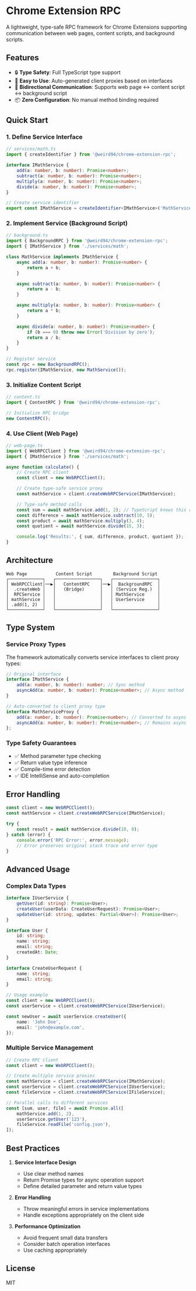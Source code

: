# Chrome Extension RPC

A lightweight, type-safe RPC framework for Chrome Extensions supporting communication between web pages, content scripts, and background scripts.

## Features

- 🔒 **Type Safety**: Full TypeScript type support
- 🚀 **Easy to Use**: Auto-generated client proxies based on interfaces
- 🔄 **Bidirectional Communication**: Supports web page ↔ content script ↔ background script
- 📦 **Zero Configuration**: No manual method binding required

## Quick Start

### 1. Define Service Interface

```typescript
// services/math.ts
import { createIdentifier } from '@weird94/chrome-extension-rpc';

interface IMathService {
    add(a: number, b: number): Promise<number>;
    subtract(a: number, b: number): Promise<number>;
    multiply(a: number, b: number): Promise<number>;
    divide(a: number, b: number): Promise<number>;
}

// Create service identifier
export const IMathService = createIdentifier<IMathService>('MathService');
```

### 2. Implement Service (Background Script)

```typescript
// background.ts
import { BackgroundRPC } from '@weird94/chrome-extension-rpc';
import { IMathService } from './services/math';

class MathService implements IMathService {
    async add(a: number, b: number): Promise<number> {
        return a + b;
    }

    async subtract(a: number, b: number): Promise<number> {
        return a - b;
    }

    async multiply(a: number, b: number): Promise<number> {
        return a * b;
    }

    async divide(a: number, b: number): Promise<number> {
        if (b === 0) throw new Error('Division by zero');
        return a / b;
    }
}

// Register service
const rpc = new BackgroundRPC();
rpc.register(IMathService, new MathService());
```

### 3. Initialize Content Script

```typescript
// content.ts
import { ContentRPC } from '@weird94/chrome-extension-rpc';

// Initialize RPC bridge
new ContentRPC();
```

### 4. Use Client (Web Page)

```typescript
// web-page.ts
import { WebRPCClient } from '@weird94/chrome-extension-rpc';
import { IMathService } from './services/math';

async function calculate() {
    // Create RPC client
    const client = new WebRPCClient();

    // Create type-safe service proxy
    const mathService = client.createWebRPCService(IMathService);

    // Type-safe method calls
    const sum = await mathService.add(1, 2); // TypeScript knows this returns Promise<number>
    const difference = await mathService.subtract(10, 5);
    const product = await mathService.multiply(3, 4);
    const quotient = await mathService.divide(15, 3);

    console.log('Results:', { sum, difference, product, quotient });
}
```

## Architecture

```
Web Page           Content Script        Background Script
┌─────────────┐   ┌─────────────────┐   ┌─────────────────┐
│ WebRPCClient│──▶│   ContentRPC    │──▶│  BackgroundRPC  │
│  .createWeb │   │   (Bridge)      │   │ (Service Reg.)  │
│  RPCService │   │                 │   │ MathService     │
│ mathService │   │                 │   │ UserService     │
│ .add(1, 2)  │   │                 │   │                 │
└─────────────┘   └─────────────────┘   └─────────────────┘
```

## Type System

### Service Proxy Types

The framework automatically converts service interfaces to client proxy types:

```typescript
// Original interface
interface IMathService {
    add(a: number, b: number): number; // Sync method
    asyncAdd(a: number, b: number): Promise<number>; // Async method
}

// Auto-converted to client proxy type
interface MathServiceProxy {
    add(a: number, b: number): Promise<number>; // Converted to async
    asyncAdd(a: number, b: number): Promise<number>; // Remains async
};
```

### Type Safety Guarantees

- ✅ Method parameter type checking
- ✅ Return value type inference
- ✅ Compile-time error detection
- ✅ IDE IntelliSense and auto-completion

## Error Handling

```typescript
const client = new WebRPCClient();
const mathService = client.createWebRPCService(IMathService);

try {
    const result = await mathService.divide(10, 0);
} catch (error) {
    console.error('RPC Error:', error.message);
    // Error preserves original stack trace and error type
}
```

## Advanced Usage

### Complex Data Types

```typescript
interface IUserService {
    getUser(id: string): Promise<User>;
    createUser(userData: CreateUserRequest): Promise<User>;
    updateUser(id: string, updates: Partial<User>): Promise<User>;
}

interface User {
    id: string;
    name: string;
    email: string;
    createdAt: Date;
}

interface CreateUserRequest {
    name: string;
    email: string;
}

// Usage example
const client = new WebRPCClient();
const userService = client.createWebRPCService(IUserService);

const newUser = await userService.createUser({
    name: 'John Doe',
    email: 'john@example.com',
});
```

### Multiple Service Management

```typescript
// Create RPC client
const client = new WebRPCClient();

// Create multiple service proxies
const mathService = client.createWebRPCService(IMathService);
const userService = client.createWebRPCService(IUserService);
const fileService = client.createWebRPCService(IFileService);

// Parallel calls to different services
const [sum, user, file] = await Promise.all([
    mathService.add(1, 2),
    userService.getUser('123'),
    fileService.readFile('config.json'),
]);
```

## Best Practices

1. **Service Interface Design**
   - Use clear method names
   - Return Promise types for async operation support
   - Define detailed parameter and return value types

2. **Error Handling**
   - Throw meaningful errors in service implementations
   - Handle exceptions appropriately on the client side

3. **Performance Optimization**
   - Avoid frequent small data transfers
   - Consider batch operation interfaces
   - Use caching appropriately

## License

MIT
